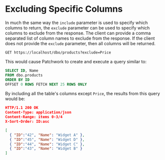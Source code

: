 # Excluding Specific Columns

In much the same way the `include` parameter is used to specify which columns to return, the `exclude` parameter can be used to specify which columns to exclude from the response. The client can provide a comma separated list of column names to exclude from the response. If the client does not provide the `exclude` parameter, then all columns will be returned.

```http
GET https://localhost/dbo/products?exclude=Price
```

This would cause Patchwork to create and execute a query similar to:

```sql
SELECT ID, Name 
FROM dbo.products
ORDER BY ID
OFFSET 0 ROWS FETCH NEXT 25 ROWS ONLY
```

By including all the table's columns except `Price`, the results from this query would be:

```json
HTTP/1.1 200 OK
Content-Type: application/json
Content-Range: items 0-3/4
X-Sort-Order: ID:asc

[
  { "ID":"42", "Name": "Widget A" },
  { "ID":"45", "Name": "Widget D" },
  { "ID":"44", "Name": "Widget C" },
  { "ID":"43", "Name": "Widget B" }
]
```
